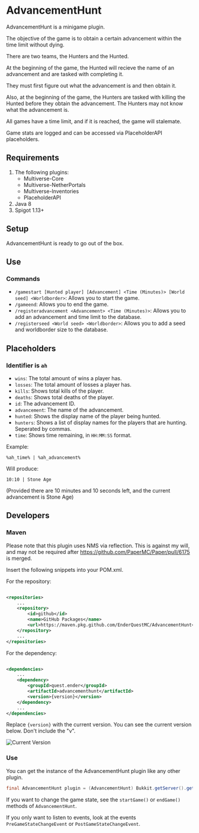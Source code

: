 # AdvancementHunt

AdvancementHunt is a minigame plugin.

The objective of the game is to obtain a certain advancement within the time limit without dying.

There are two teams, the Hunters and the Hunted.

At the beginning of the game, the Hunted will recieve the name of an advancement and are tasked with completing it.

They must first figure out what the advancement is and then obtain it.

Also, at the beginning of the game, the Hunters are tasked with killing the Hunted before they obtain the advancement.
The Hunters may not know what the advancement is.

All games have a time limit, and if it is reached, the game will stalemate.

Game stats are logged and can be accessed via PlaceholderAPI placeholders.

## Requirements

1. The following plugins:
    * Multiverse-Core
    * Multiverse-NetherPortals
    * Multiverse-Inventories
    * PlaceholderAPI
2. Java 8
3. Spigot 1.13+

## Setup

AdvancementHunt is ready to go out of the box.

## Use

### Commands

* `/gamestart [Hunted player] [Advancement] <Time (Minutes)> [World seed] <Worldborder>`: Allows you to start the game.
* `/gameend`: Allows you to end the game.
* `/registeradvancement <Advancement> <Time (Minutes)>`: Allows you to add an advancement and time limit to the
  database.
* `/registerseed <World seed> <Worldborder>`: Allows you to add a seed and worldborder size to the database.

## Placeholders

### Identifier is `ah`

* `wins`: The total amount of wins a player has.
* `losses`: The total amount of losses a player has.
* `kills`: Shows total kills of the player.
* `deaths`: Shows total deaths of the player.
* `id`: The advancement ID.
* `advancement`: The name of the advancement.
* `hunted`: Shows the display name of the player being hunted.
* `hunters`: Shows a list of display names for the players that are hunting. Seperated by commas.
* `time`: Shows time remaining, in `HH:MM:SS` format.

Example:

```
%ah_time% | %ah_advancement%
```

Will produce:

```
10:10 | Stone Age
```

(Provided there are 10 minutes and 10 seconds left, and the current advancement is Stone Age)

## Developers

### Maven

Please note that this plugin uses NMS via reflection. This is against my will, and may not be required
after https://github.com/PaperMC/Paper/pull/6175 is merged.

Insert the following snippets into your POM.xml.

For the repository:

```xml

<repositories>
    ...
    <repository>
        <id>github</id>
        <name>GitHub Packages</name>
        <url>https://maven.pkg.github.com/EnderQuestMC/AdvancementHunt</url>
    </repository>
    ...
</repositories>
```

For the dependency:

```xml

<dependencies>
    ...
    <dependency>
        <groupId>quest.ender</groupId>
        <artifactId>advancementhunt</artifactId>
        <version>{version}</version>
    </dependency>
    ...
</dependencies>
```

Replace `{version}` with the current version. You can see the current version below. Don't include the "v".

![Current Version](https://img.shields.io/github/v/release/EnderQuestMC/AdvancementHunt)

### Use

You can get the instance of the AdvancementHunt plugin like any other plugin.

```java
final AdvancementHunt plugin = (AdvancementHunt) Bukkit.getServer().getPluginManager().getPlugin("AdvancementHunt");
```

If you want to change the game state, see the `startGame()` or `endGame()` methods of `AdvancementHunt`.

If you only want to listen to events, look at the events `PreGameStateChangeEvent` or `PostGameStateChangeEvent`.
